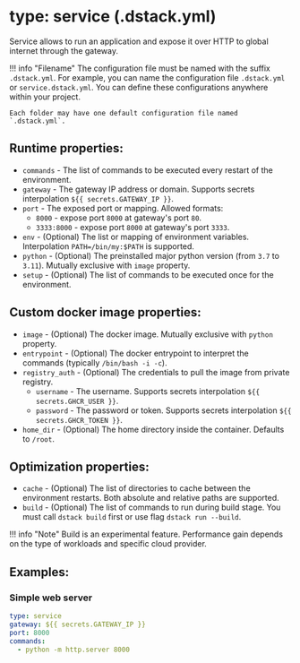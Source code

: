 # type: service (.dstack.yml)

Service allows to run an application and expose it over HTTP to global internet through the gateway.

!!! info "Filename"
    The configuration file must be named with the suffix `.dstack.yml`. For example,
    you can name the configuration file `.dstack.yml` or `service.dstack.yml`. You can define
    these configurations anywhere within your project. 
    
    Each folder may have one default configuration file named `.dstack.yml`.

## Runtime properties:

- `commands` - The list of commands to be executed every restart of the environment.
- `gateway` - The gateway IP address or domain. Supports secrets interpolation `${{ secrets.GATEWAY_IP }}`.
- `port` - The exposed port or mapping. Allowed formats:
    - `8000` - expose port `8000` at gateway's port `80`.
    - `3333:8000` - expose port `8000` at gateway's port `3333`.
- `env` - (Optional) The list or mapping of environment variables. Interpolation `PATH=/bin/my:$PATH` is supported. 
- `python` - (Optional) The preinstalled major python version (from `3.7` to `3.11`). Mutually exclusive with `image` property.
- `setup` - (Optional) The list of commands to be executed once for the environment.

## Custom docker image properties:

- `image` - (Optional) The docker image. Mutually exclusive with `python` property.
- `entrypoint` - (Optional) The docker entrypoint to interpret the commands (typically `/bin/bash -i -c`).
- `registry_auth` - (Optional) The credentials to pull the image from private registry.
    - `username` - The username. Supports secrets interpolation `${{ secrets.GHCR_USER }}`.
    - `password` - The password or token. Supports secrets interpolation `${{ secrets.GHCR_TOKEN }}`.
- `home_dir` - (Optional) The home directory inside the container. Defaults to `/root`.

## Optimization properties:

- `cache` - (Optional) The list of directories to cache between the environment restarts. Both absolute and relative paths are supported.
- `build` - (Optional) The list of commands to run during build stage. You must call `dstack build` first or use flag `dstack run --build`.

!!! info "Note"
    Build is an experimental feature. Performance gain depends on the type of workloads and specific cloud provider.

## Examples:

### Simple web server

```yaml
type: service
gateway: ${{ secrets.GATEWAY_IP }}
port: 8000
commands:
  - python -m http.server 8000
```

[//]: # (TODO: describe profile policies defaults)

[//]: # (TODO: Add examples)

[//]: # (TODO: Mention here or somewhere else of how it works. What base image is used, how ports are forwarded, etc.)
